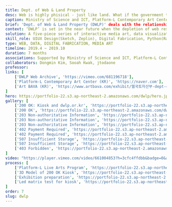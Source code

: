 ```yaml
---
title: Dept. of Web & Land Property
desc: Web is highly phisical - just like land. What if the government take control of it?
caption: Ministry of Science and ICT, Platform-L Contemporary Art Center
brief: 'Dept. of Web & Land Property (DWLP)' deals with the relationship between the web and our lives, government and data, imagining fictional ministry that governs web resources, which is limited.
context: ‘DWLP’ is set in the near future when the depletion of web resources is beginning to be recognized by the public and managed by the Department that seeks market stability and balanced development between land, the physical home of citizens, and the web, the practical home of citizens.
solution: A five-piece series of interactive media art, data visualization, and live audio visual performance on the Web's physical properties.
skill_role: UIUX Design(Sketch, Zeplin), Digital Fabrication, Python(Raspberry Pi 3), Arduino(C/C++)
type: WEB, DATA, DIGITAL FABRICATION, MEDIA ART
timeline: 2019.4 ~ 2019.10
duration: 7 months
associations: Supported by Ministry of Science and ICT, Platform-L Contemporary Art Center
collaborators: Dongmin Kim, Sooah Kwak, jtodaone
professor: 
links: [
    ['DWLP Web Archive', 'https://vimeo.com/681196718'],
    ['Platform-L Contemporary Art Center (KR)', 'https://naver.com'],
    ['Art BAVA (KR)', 'https://www.artbava.com/exhibit/웹국토자산부-dept-of-web-land-property/'],
]
hero: https://portfolio-22.s3.ap-northeast-2.amazonaws.com/dwlp/hero.jpg
gallery: [
    ['200 OK: Kiosk and dwlp.or.kr', 'https://portfolio-22.s3.ap-northeast-2.amazonaws.com/dwlp/g1.jpg'],
    ['200 OK', 'https://portfolio-22.s3.ap-northeast-2.amazonaws.com/dwlp/g2.jpg'],
    ['203 Non-authoritative Information', 'https://portfolio-22.s3.ap-northeast-2.amazonaws.com/dwlp/g3.jpg'],
    ['203 Non-authoritative Information', 'https://portfolio-22.s3.ap-northeast-2.amazonaws.com/dwlp/g4.jpg'],
    ['203 Non-authoritative Information', 'https://portfolio-22.s3.ap-northeast-2.amazonaws.com/dwlp/g5.jpg'],
    ['402 Payment Required', 'https://portfolio-22.s3.ap-northeast-2.amazonaws.com/dwlp/g6.jpg'],
    ['402 Payment Required', 'https://portfolio-22.s3.ap-northeast-2.amazonaws.com/dwlp/g7.jpg'],
    ['507 Insufficient Storage', 'https://portfolio-22.s3.ap-northeast-2.amazonaws.com/dwlp/g8.jpg'],
    ['507 Insufficient Storage', 'https://portfolio-22.s3.ap-northeast-2.amazonaws.com/dwlp/g9.jpg'],
    ['403 Forbidden', 'https://portfolio-22.s3.ap-northeast-2.amazonaws.com/dwlp/g10.jpg']
]
video: "https://player.vimeo.com/video/661004853?h=3cfc4ffdbb&badge=0&autopause=0&player_id=0&app_id=58479/embed"                     
process: [
    ['Platform-L Live Arts Program', 'https://portfolio-22.s3.ap-northeast-2.amazonaws.com/dwlp/p0.jpg'],
    ['3D Model of 200 OK Kiosk', 'https://portfolio-22.s3.ap-northeast-2.amazonaws.com/dwlp/p1.jpg'],
    ['Exhibition preparation', 'https://portfolio-22.s3.ap-northeast-2.amazonaws.com/dwlp/p2.jpg'],
    ['Led matrix test for kiosk', 'https://portfolio-22.s3.ap-northeast-2.amazonaws.com/dwlp/p3.jpg']
]
order: 7
slug: dwlp
---
```

